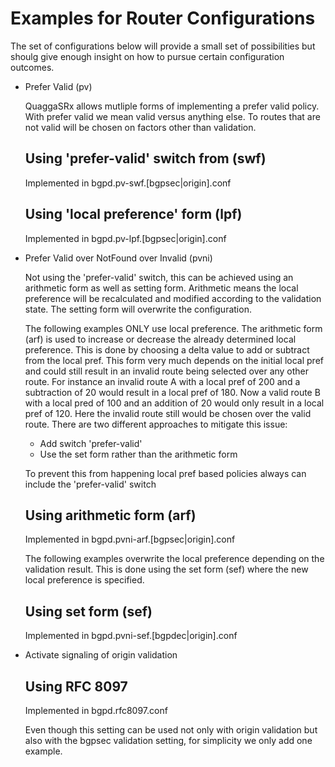 Examples for Router Configurations
==================================

The set of configurations below will provide a small set of 
possibilities but shoulg give enough insight on how to pursue
certain configuration outcomes.


* Prefer Valid (pv)

  QuaggaSRx allows mutliple forms of implementing a prefer valid policy.
  With prefer valid we mean valid versus anything else. To routes that are 
  not valid will be chosen on factors other than validation.

  Using 'prefer-valid' switch from (swf)
  ---------------------------------------
  Implemented in bgpd.pv-swf.[bgpsec|origin].conf

  Using 'local preference' form (lpf)
  -----------------------------------
  Implemented in bgpd.pv-lpf.[bgpsec|origin].conf


* Prefer Valid over NotFound over Invalid (pvni)

  Not using the 'prefer-valid' switch, this can be achieved using 
  an arithmetic form as well as setting form.
  Arithmetic means the local preference will be recalculated and 
  modified according to the validation state. The setting form
  will overwrite the configuration.

  The following examples ONLY use local preference. The arithmetic 
  form (arf) is used to increase or decrease the already determined 
  local preference. This is done by choosing a delta value to add or 
  subtract from the local pref. This form very much depends on the 
  initial local pref and could still result in an invalid route 
  being selected over any other route. 
  For instance an invalid route A with a local pref of 200 and a 
  subtraction of 20 would result in a local pref of 180.
  Now a valid route B with a local pred of 100 and an addition of 20
  would only result in a local pref of 120. Here the invalid route 
  still would be chosen over the valid route. 
  There are two different approaches to mitigate this issue:
  - Add switch 'prefer-valid'
  - Use the set form rather than the arithmetic form

  To prevent this from happening local pref based policies always can 
  include the 'prefer-valid' switch

  Using arithmetic form (arf)
  ---------------------------
  Implemented in bgpd.pvni-arf.[bgpsec|origin].conf


  The following examples overwrite the local preference depending on the 
  validation result. This is done using the set form (sef) where the new
  local preference is specified.

  Using set form (sef)
  --------------------
  Implemented in bgpd.pvni-sef.[bgpdec|origin].conf


* Activate signaling of origin validation

  Using RFC 8097
  --------------
  Implemented in bgpd.rfc8097.conf
  
  Even though this setting can be used not only with origin validation but also
  with the bgpsec validation setting, for simplicity we only add one example.

